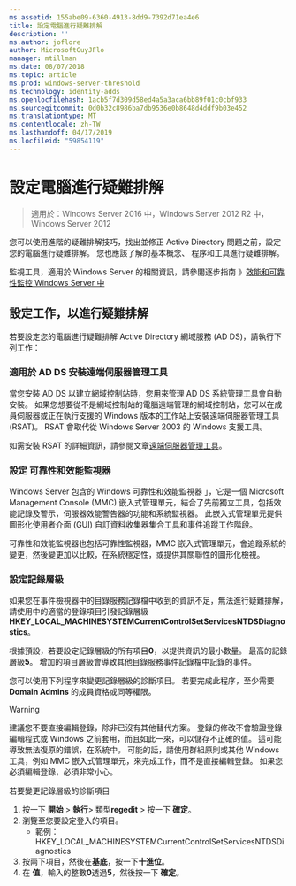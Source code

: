 ```yaml
---
ms.assetid: 155abe09-6360-4913-8dd9-7392d71ea4e6
title: 設定電腦進行疑難排解
description: ''
ms.author: joflore
author: MicrosoftGuyJFlo
manager: mtillman
ms.date: 08/07/2018
ms.topic: article
ms.prod: windows-server-threshold
ms.technology: identity-adds
ms.openlocfilehash: 1acb5f7d309d58ed4a5a3aca6bb89f01c0cbf933
ms.sourcegitcommit: 0d0b32c8986ba7db9536e0b8648d4ddf9b03e452
ms.translationtype: MT
ms.contentlocale: zh-TW
ms.lasthandoff: 04/17/2019
ms.locfileid: "59854119"
---
```

# <a name="configuring-a-computer-for-troubleshooting"></a>設定電腦進行疑難排解

>適用於：Windows Server 2016 中，Windows Server 2012 R2 中，Windows Server 2012

您可以使用進階的疑難排解技巧，找出並修正 Active Directory 問題之前，設定您的電腦進行疑難排解。 您也應該了解的基本概念、 程序和工具進行疑難排解。

監視工具，適用於 Windows Server 的相關資訊，請參閱逐步指南 》[效能和可靠性監控 Windows Server 中](https://go.microsoft.com/fwlink/?LinkId=123737)

## <a name="configuration-tasks-for-troubleshooting"></a>設定工作，以進行疑難排解

若要設定您的電腦進行疑難排解 Active Directory 網域服務 (AD DS)，請執行下列工作：

### <a name="install-remote-server-administration-tools-for-ad-ds"></a>適用於 AD DS 安裝遠端伺服器管理工具

當您安裝 AD DS 以建立網域控制站時，您用來管理 AD DS 系統管理工具會自動安裝。 如果您想要從不是網域控制站的電腦遠端管理的網域控制站，您可以在成員伺服器或正在執行支援的 Windows 版本的工作站上安裝遠端伺服器管理工具 (RSAT)。 RSAT 會取代從 Windows Server 2003 的 Windows 支援工具。

如需安裝 RSAT 的詳細資訊，請參閱文章[遠端伺服器管理工具](https://docs.microsoft.com/windows-server/remote/remote-server-administration-tools)。

### <a name="configure-reliability-and-performance-monitor"></a>設定 可靠性和效能監視器

Windows Server 包含的 Windows 可靠性和效能監視器 」，它是一個 Microsoft Management Console (MMC) 嵌入式管理單元，結合了先前獨立工具，包括效能記錄及警示，伺服器效能警告器的功能和系統監視器。 此嵌入式管理單元提供圖形化使用者介面 (GUI) 自訂資料收集器集合工具和事件追蹤工作階段。

可靠性和效能監視器也包括可靠性監視器，MMC 嵌入式管理單元，會追蹤系統的變更，然後變更加以比較，在系統穩定性，或提供其關聯性的圖形化檢視。

### <a name="set-logging-levels"></a>設定記錄層級

如果您在事件檢視器中的目錄服務記錄檔中收到的資訊不足，無法進行疑難排解，請使用中的適當的登錄項目引發記錄層級**HKEY_LOCAL_MACHINESYSTEMCurrentControlSetServicesNTDSDiagnostics**。

根據預設，若要設定記錄層級的所有項目**0**，以提供資訊的最小數量。 最高的記錄層級**5**。 增加的項目層級會導致其他目錄服務事件記錄檔中記錄的事件。

您可以使用下列程序來變更記錄層級的診斷項目。 若要完成此程序，至少需要 **Domain Admins** 的成員資格或同等權限。

> [!WARNING]
> 建議您不要直接編輯登錄，除非已沒有其他替代方案。 登錄的修改不會驗證登錄編輯程式或 Windows 之前套用，而且如此一來，可以儲存不正確的值。 這可能導致無法復原的錯誤，在系統中。 可能的話，請使用群組原則或其他 Windows 工具，例如 MMC 嵌入式管理單元，來完成工作，而不是直接編輯登錄。 如果您必須編輯登錄，必須非常小心。
>

若要變更記錄層級的診斷項目

1. 按一下 **開始** > **執行**> 類型**regedit** > 按一下 **確定**。
2. 瀏覽至您要設定登入的項目。
   * 範例：HKEY_LOCAL_MACHINESYSTEMCurrentControlSetServicesNTDSDiagnostics
3. 按兩下項目，然後在**基底**，按一下**十進位**。
4. 在 **值**，輸入的整數**0**透過**5**，然後按一下 **確定**。
